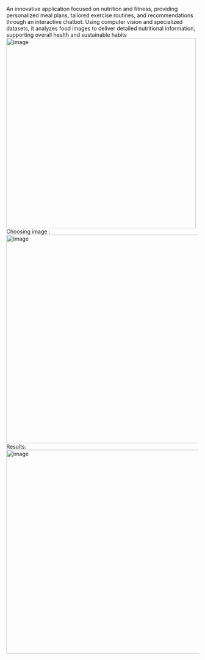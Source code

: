 An innovative application focused on nutrition and fitness, providing personalized meal plans, tailored exercise routines, and recommendations through an interactive chatbot. Using computer vision and specialized datasets, it analyzes food images to deliver detailed nutritional information, supporting overall health and sustainable habits
<img width="497" alt="image" src="https://github.com/user-attachments/assets/aa34b188-b69e-40c7-a6ac-ced5be1bf0b4">
Choosing image :
<img width="545" alt="image" src="https://github.com/user-attachments/assets/4dc22f4a-943b-480f-a7a3-0a59f2ea6750">
Results:
<img width="533" alt="image" src="https://github.com/user-attachments/assets/90c55a8c-0d0c-45d8-9a7c-c34873d691fc">

